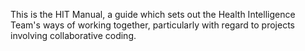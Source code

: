 This is the HIT Manual, a guide which sets out the Health Intelligence Team's ways of working together, particularly with regard to projects involving collaborative coding.